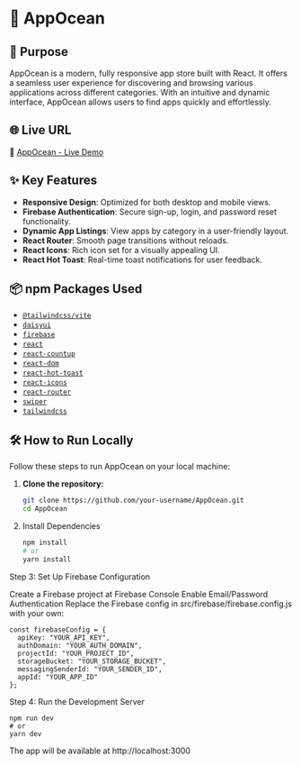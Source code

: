 # 🌊 AppOcean

## 🚀 Purpose

AppOcean is a modern, fully responsive app store built with React. It offers a seamless user experience for discovering and browsing various applications across different categories. With an intuitive and dynamic interface, AppOcean allows users to find apps quickly and effortlessly.

## 🌐 Live URL

🔗 [AppOcean - Live Demo](https://app-ocean-42dc1.web.app/)

## ✨ Key Features

- **Responsive Design**: Optimized for both desktop and mobile views.
- **Firebase Authentication**: Secure sign-up, login, and password reset functionality.
- **Dynamic App Listings**: View apps by category in a user-friendly layout.
- **React Router**: Smooth page transitions without reloads.
- **React Icons**: Rich icon set for a visually appealing UI.
- **React Hot Toast**: Real-time toast notifications for user feedback.

## 📦 npm Packages Used

- [`@tailwindcss/vite`](https://www.npmjs.com/package/@tailwindcss/vite)
- [`daisyui`](https://www.npmjs.com/package/daisyui)
- [`firebase`](https://www.npmjs.com/package/firebase)
- [`react`](https://www.npmjs.com/package/react)
- [`react-countup`](https://www.npmjs.com/package/react-countup)
- [`react-dom`](https://www.npmjs.com/package/react-dom)
- [`react-hot-toast`](https://www.npmjs.com/package/react-hot-toast)
- [`react-icons`](https://www.npmjs.com/package/react-icons)
- [`react-router`](https://www.npmjs.com/package/react-router)
- [`swiper`](https://www.npmjs.com/package/swiper)
- [`tailwindcss`](https://www.npmjs.com/package/tailwindcss)

## 🛠️ How to Run Locally

Follow these steps to run AppOcean on your local machine:

1. **Clone the repository:**

   ```bash
   git clone https://github.com/your-username/AppOcean.git
   cd AppOcean

2. Install Dependencies

    ```bash
    npm install
    # or
    yarn install

Step 3: Set Up Firebase Configuration

Create a Firebase project at Firebase Console
Enable Email/Password Authentication
Replace the Firebase config in src/firebase/firebase.config.js with your own:

    
    const firebaseConfig = {
      apiKey: "YOUR_API_KEY",
      authDomain: "YOUR_AUTH_DOMAIN",
      projectId: "YOUR_PROJECT_ID",
      storageBucket: "YOUR_STORAGE_BUCKET",
      messagingSenderId: "YOUR_SENDER_ID",
      appId: "YOUR_APP_ID"
    };


Step 4: Run the Development Server

    npm run dev
    # or
    yarn dev

The app will be available at http://localhost:3000
